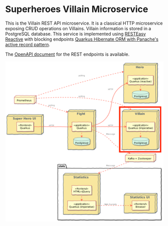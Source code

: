 # Superheroes Villain Microservice

This is the Villain REST API microservice. It is a classical HTTP microservice exposing CRUD operations on Villains. Villain information is stored in a PostgreSQL database. This service is implemented using [RESTEasy Reactive](https://quarkus.io/guides/resteasy-reactive) with blocking endpoints [Quarkus Hibernate ORM with Panache's active record pattern](https://quarkus.io/guides/hibernate-orm-panache).

The [OpenAPI document](openapi-schema.yml) for the REST endpoints is available.

![rest-villains](images/rest-villains.png)

